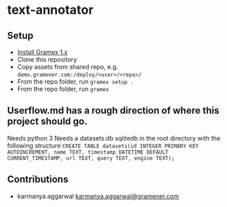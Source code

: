 # text-annotator

## Setup

- [Install Gramex 1.x](https://learn.gramener.com/guide/install/)
- Clone this repository
- Copy assets from shared repo, e.g. `demo.gramener.com:/deploy/<user>/<repo>/`
- From the repo folder, run `gramex setup .`
- From the repo folder, run `gramex`


## Userflow.md has a rough direction of where this project should go. 
Needs python 3
Needs a datasets.db sqlitedb in the root directory with the following structure 
`CREATE TABLE datasets(id INTEGER PRIMARY KEY AUTOINCREMENT, name TEXT, timestamp DATETIME DEFAULT CURRENT_TIMESTAMP, url TEXT, query TEXT, engine TEXT);`
 

## Contributions

- karmanya.aggarwal <karmanya.aggarwal@gramener.com>
